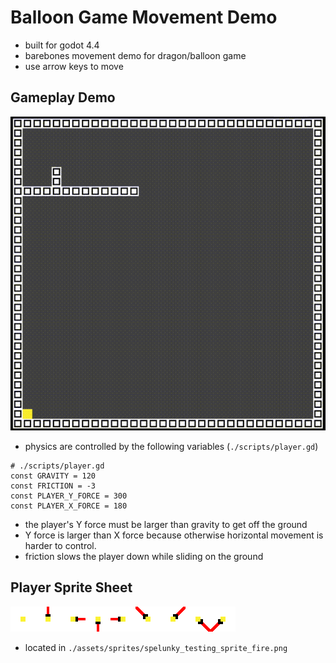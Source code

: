 # Balloon Game Movement Demo
- built for godot 4.4
- barebones movement demo for dragon/balloon game
- use arrow keys to move

## Gameplay Demo
![](./docs/output.gif)
- physics are controlled by the following variables (`./scripts/player.gd`)
```gdscript
# ./scripts/player.gd
const GRAVITY = 120
const FRICTION = -3
const PLAYER_Y_FORCE = 300
const PLAYER_X_FORCE = 180
```
- the player's Y force must be larger than gravity to get off the ground
- Y force is larger than X force because otherwise horizontal movement is harder to control.
- friction slows the player down while sliding on the ground

## Player Sprite Sheet
![](./assets/sprites/spelunky_testing_sprite_fire.png)
- located in `./assets/sprites/spelunky_testing_sprite_fire.png`
